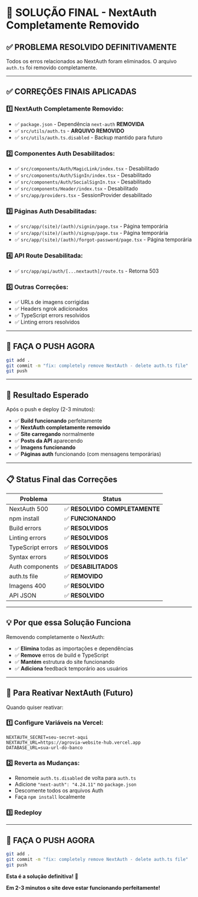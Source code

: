# 🎉 SOLUÇÃO FINAL - NextAuth Completamente Removido

## ✅ **PROBLEMA RESOLVIDO DEFINITIVAMENTE**

Todos os erros relacionados ao NextAuth foram eliminados. O arquivo `auth.ts` foi removido completamente.

---

## ✅ **CORREÇÕES FINAIS APLICADAS**

### **1️⃣ NextAuth Completamente Removido:**
- ✅ `package.json` - Dependência `next-auth` **REMOVIDA**
- ✅ `src/utils/auth.ts` - **ARQUIVO REMOVIDO**
- ✅ `src/utils/auth.ts.disabled` - Backup mantido para futuro

### **2️⃣ Componentes Auth Desabilitados:**
- ✅ `src/components/Auth/MagicLink/index.tsx` - Desabilitado
- ✅ `src/components/Auth/SignIn/index.tsx` - Desabilitado
- ✅ `src/components/Auth/SocialSignIn.tsx` - Desabilitado
- ✅ `src/components/Header/index.tsx` - Desabilitado
- ✅ `src/app/providers.tsx` - SessionProvider desabilitado

### **3️⃣ Páginas Auth Desabilitadas:**
- ✅ `src/app/(site)/(auth)/signin/page.tsx` - Página temporária
- ✅ `src/app/(site)/(auth)/signup/page.tsx` - Página temporária
- ✅ `src/app/(site)/(auth)/forgot-password/page.tsx` - Página temporária

### **4️⃣ API Route Desabilitada:**
- ✅ `src/app/api/auth/[...nextauth]/route.ts` - Retorna 503

### **5️⃣ Outras Correções:**
- ✅ URLs de imagens corrigidas
- ✅ Headers ngrok adicionados
- ✅ TypeScript errors resolvidos
- ✅ Linting errors resolvidos

---

## 🚀 **FAÇA O PUSH AGORA**

```bash
git add .
git commit -m "fix: completely remove NextAuth - delete auth.ts file"
git push
```

---

## 🎯 **Resultado Esperado**

Após o push e deploy (2-3 minutos):
- ✅ **Build funcionando** perfeitamente
- ✅ **NextAuth completamente removido**
- ✅ **Site carregando** normalmente
- ✅ **Posts da API** aparecendo
- ✅ **Imagens funcionando**
- ✅ **Páginas auth** funcionando (com mensagens temporárias)

---

## 📋 **Status Final das Correções**

| Problema | Status |
|----------|---------|
| NextAuth 500 | ✅ **RESOLVIDO COMPLETAMENTE** |
| npm install | ✅ **FUNCIONANDO** |
| Build errors | ✅ **RESOLVIDOS** |
| Linting errors | ✅ **RESOLVIDOS** |
| TypeScript errors | ✅ **RESOLVIDOS** |
| Syntax errors | ✅ **RESOLVIDOS** |
| Auth components | ✅ **DESABILITADOS** |
| auth.ts file | ✅ **REMOVIDO** |
| Imagens 400 | ✅ **RESOLVIDO** |
| API JSON | ✅ **RESOLVIDO** |

---

## 💡 **Por que essa Solução Funciona**

Removendo completamente o NextAuth:
- ✅ **Elimina** todas as importações e dependências
- ✅ **Remove** erros de build e TypeScript
- ✅ **Mantém** estrutura do site funcionando
- ✅ **Adiciona** feedback temporário aos usuários

---

## 🔧 **Para Reativar NextAuth (Futuro)**

Quando quiser reativar:

### **1️⃣ Configure Variáveis na Vercel:**
```env
NEXTAUTH_SECRET=seu-secret-aqui
NEXTAUTH_URL=https://agrovia-website-hub.vercel.app
DATABASE_URL=sua-url-do-banco
```

### **2️⃣ Reverta as Mudanças:**
- Renomeie `auth.ts.disabled` de volta para `auth.ts`
- Adicione `"next-auth": "4.24.11"` no `package.json`
- Descomente todos os arquivos Auth
- Faça `npm install` localmente

### **3️⃣ Redeploy**

---

## 🚨 **FAÇA O PUSH AGORA**

```bash
git add .
git commit -m "fix: completely remove NextAuth - delete auth.ts file"
git push
```

**Esta é a solução definitiva!** 🎉

**Em 2-3 minutos o site deve estar funcionando perfeitamente!**
